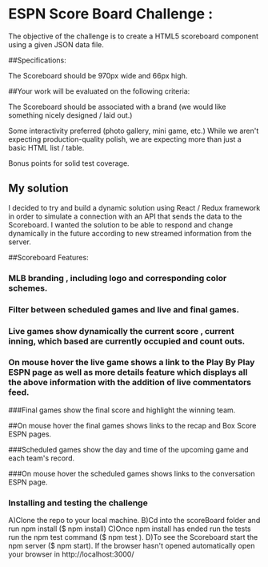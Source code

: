 # ESPN Score Board Challenge :

The objective of the challenge is to create a HTML5 scoreboard component using a given JSON data file.

##Specifications:

The Scoreboard should be 970px wide and 66px high.

##Your work will be evaluated on the following criteria:

The Scoreboard should be associated with a brand (we would like something nicely designed / laid out.)

Some interactivity preferred (photo gallery, mini game, etc.) While we aren't expecting production-quality polish, we are expecting more than just a basic HTML list / table.

Bonus points for solid test coverage.

## My solution

I decided to try and build a dynamic solution using React / Redux framework in order to simulate a connection with an API that sends the data to the Scoreboard. I wanted the solution to be able to respond and change dynamically in the future according to new streamed information from the server.

##Scoreboard Features:

### MLB branding , including logo and corresponding color schemes.

### Filter between scheduled games and live and final games.

### Live games show dynamically the current score , current inning, which based are currently occupied and count outs.

### On mouse hover the live game shows a link to the Play By Play ESPN page as well as more details feature which displays all the above information with the addition of live commentators feed.

###Final games show the final score and highlight the winning team.

##On mouse hover the final games shows links to the recap and Box Score ESPN pages.

###Scheduled games show the day and time of the upcoming game and each team's record.

###On mouse hover the scheduled games shows links to the conversation ESPN page.


### Installing and testing the challenge

A)Clone the repo to your local machine.
B)Cd into the scoreBoard folder and run npm install ($ npm install)
C)Once npm install has ended run the tests run the npm test command ($ npm test ).
D)To see the Scoreboard start the npm server ($ npm start). If the browser hasn't opened automatically open your browser in http://localhost:3000/
